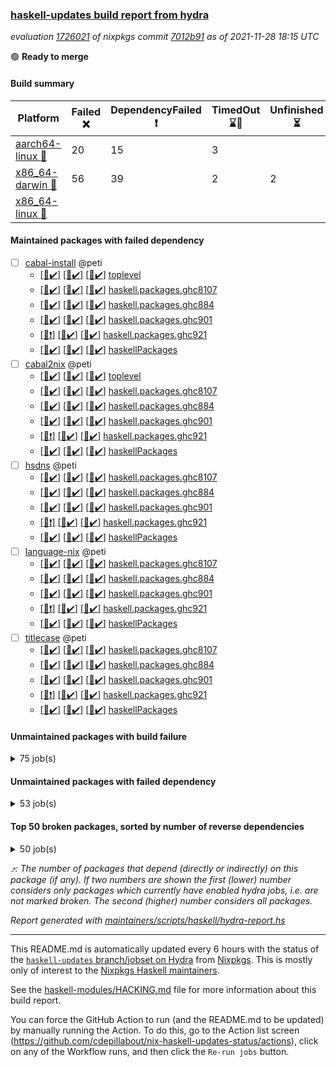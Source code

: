 ### [haskell-updates build report from hydra](https://hydra.nixos.org/jobset/nixpkgs/haskell-updates)
*evaluation [1726021](https://hydra.nixos.org/eval/1726021) of nixpkgs commit [7012b91](https://github.com/NixOS/nixpkgs/commits/7012b918c3da4777f7410c40845c6b88b3fbd1f4) as of 2021-11-28 18:15 UTC*

:green_circle: **Ready to merge**

#### Build summary

 | Platform | Failed :x: | DependencyFailed :heavy_exclamation_mark: | TimedOut :hourglass::no_entry_sign: | Unfinished :hourglass_flowing_sand: | Success :heavy_check_mark: | 
 | --- | --- | --- | --- | --- | --- | 
 | [aarch64-linux :iphone:](https://hydra.nixos.org/eval/1726021?filter=.aarch64-linux) | 20 | 15 | 3 |  | 7076 | 
 | [x86_64-darwin :apple:](https://hydra.nixos.org/eval/1726021?filter=.x86_64-darwin) | 56 | 39 | 2 | 2 | 6960 | 
 | [x86_64-linux :penguin:](https://hydra.nixos.org/eval/1726021?filter=.x86_64-linux) |  |  |  |  | 7153 | 
#### Maintained packages with failed dependency
- [ ] [cabal-install](https://hydra.nixos.org/eval/1726021?filter=cabal-install) @peti
  - [[:iphone::heavy_check_mark:]](https://hydra.nixos.org/build/159759682) [[:apple::heavy_check_mark:]](https://hydra.nixos.org/build/159771571) [[:penguin::heavy_check_mark:]](https://hydra.nixos.org/build/159751388) [toplevel](https://hydra.nixos.org/eval/1726021?filter=cabal-install)
  - [[:iphone::heavy_check_mark:]](https://hydra.nixos.org/build/159760159) [[:apple::heavy_check_mark:]](https://hydra.nixos.org/build/159752119) [[:penguin::heavy_check_mark:]](https://hydra.nixos.org/build/159764590) [haskell.packages.ghc8107](https://hydra.nixos.org/eval/1726021?filter=haskell.packages.ghc8107.cabal-install)
  - [[:iphone::heavy_check_mark:]](https://hydra.nixos.org/build/159765448) [[:apple::heavy_check_mark:]](https://hydra.nixos.org/build/159761222) [[:penguin::heavy_check_mark:]](https://hydra.nixos.org/build/159768871) [haskell.packages.ghc884](https://hydra.nixos.org/eval/1726021?filter=haskell.packages.ghc884.cabal-install)
  - [[:iphone::heavy_check_mark:]](https://hydra.nixos.org/build/159764677) [[:apple::heavy_check_mark:]](https://hydra.nixos.org/build/159764216) [[:penguin::heavy_check_mark:]](https://hydra.nixos.org/build/159751156) [haskell.packages.ghc901](https://hydra.nixos.org/eval/1726021?filter=haskell.packages.ghc901.cabal-install)
  - [[:iphone::heavy_exclamation_mark:]](https://hydra.nixos.org/build/159767600) [[:apple::heavy_check_mark:]](https://hydra.nixos.org/build/159757782) [[:penguin::heavy_check_mark:]](https://hydra.nixos.org/build/159766210) [haskell.packages.ghc921](https://hydra.nixos.org/eval/1726021?filter=haskell.packages.ghc921.cabal-install)
  - [[:iphone::heavy_check_mark:]](https://hydra.nixos.org/build/159769717) [[:apple::heavy_check_mark:]](https://hydra.nixos.org/build/159756345) [[:penguin::heavy_check_mark:]](https://hydra.nixos.org/build/159759121) [haskellPackages](https://hydra.nixos.org/eval/1726021?filter=haskellPackages.cabal-install)
- [ ] [cabal2nix](https://hydra.nixos.org/eval/1726021?filter=cabal2nix) @peti
  - [[:iphone::heavy_check_mark:]](https://hydra.nixos.org/build/159752126) [[:apple::heavy_check_mark:]](https://hydra.nixos.org/build/159761988) [[:penguin::heavy_check_mark:]](https://hydra.nixos.org/build/159768535) [toplevel](https://hydra.nixos.org/eval/1726021?filter=cabal2nix)
  - [[:iphone::heavy_check_mark:]](https://hydra.nixos.org/build/159771124) [[:apple::heavy_check_mark:]](https://hydra.nixos.org/build/159765200) [[:penguin::heavy_check_mark:]](https://hydra.nixos.org/build/159754839) [haskell.packages.ghc8107](https://hydra.nixos.org/eval/1726021?filter=haskell.packages.ghc8107.cabal2nix)
  - [[:iphone::heavy_check_mark:]](https://hydra.nixos.org/build/159754181) [[:apple::heavy_check_mark:]](https://hydra.nixos.org/build/159760059) [[:penguin::heavy_check_mark:]](https://hydra.nixos.org/build/159760654) [haskell.packages.ghc884](https://hydra.nixos.org/eval/1726021?filter=haskell.packages.ghc884.cabal2nix)
  - [[:iphone::heavy_check_mark:]](https://hydra.nixos.org/build/159768061) [[:apple::heavy_check_mark:]](https://hydra.nixos.org/build/159752583) [[:penguin::heavy_check_mark:]](https://hydra.nixos.org/build/159763515) [haskell.packages.ghc901](https://hydra.nixos.org/eval/1726021?filter=haskell.packages.ghc901.cabal2nix)
  - [[:iphone::heavy_exclamation_mark:]](https://hydra.nixos.org/build/159756167) [[:apple::heavy_check_mark:]](https://hydra.nixos.org/build/159763864) [[:penguin::heavy_check_mark:]](https://hydra.nixos.org/build/159770553) [haskell.packages.ghc921](https://hydra.nixos.org/eval/1726021?filter=haskell.packages.ghc921.cabal2nix)
  - [[:iphone::heavy_check_mark:]](https://hydra.nixos.org/build/159765462) [[:apple::heavy_check_mark:]](https://hydra.nixos.org/build/159759942) [[:penguin::heavy_check_mark:]](https://hydra.nixos.org/build/159765862) [haskellPackages](https://hydra.nixos.org/eval/1726021?filter=haskellPackages.cabal2nix)
- [ ] [hsdns](https://hydra.nixos.org/eval/1726021?filter=hsdns) @peti
  - [[:iphone::heavy_check_mark:]](https://hydra.nixos.org/build/159765321) [[:apple::heavy_check_mark:]](https://hydra.nixos.org/build/159770873) [[:penguin::heavy_check_mark:]](https://hydra.nixos.org/build/159755560) [haskell.packages.ghc8107](https://hydra.nixos.org/eval/1726021?filter=haskell.packages.ghc8107.hsdns)
  - [[:iphone::heavy_check_mark:]](https://hydra.nixos.org/build/159769923) [[:apple::heavy_check_mark:]](https://hydra.nixos.org/build/159767629) [[:penguin::heavy_check_mark:]](https://hydra.nixos.org/build/159756296) [haskell.packages.ghc884](https://hydra.nixos.org/eval/1726021?filter=haskell.packages.ghc884.hsdns)
  - [[:iphone::heavy_check_mark:]](https://hydra.nixos.org/build/159756381) [[:apple::heavy_check_mark:]](https://hydra.nixos.org/build/159765978) [[:penguin::heavy_check_mark:]](https://hydra.nixos.org/build/159753985) [haskell.packages.ghc901](https://hydra.nixos.org/eval/1726021?filter=haskell.packages.ghc901.hsdns)
  - [[:iphone::heavy_exclamation_mark:]](https://hydra.nixos.org/build/159756561) [[:apple::heavy_check_mark:]](https://hydra.nixos.org/build/159766604) [[:penguin::heavy_check_mark:]](https://hydra.nixos.org/build/159769063) [haskell.packages.ghc921](https://hydra.nixos.org/eval/1726021?filter=haskell.packages.ghc921.hsdns)
  - [[:iphone::heavy_check_mark:]](https://hydra.nixos.org/build/159760878) [[:apple::heavy_check_mark:]](https://hydra.nixos.org/build/159760820) [[:penguin::heavy_check_mark:]](https://hydra.nixos.org/build/159769634) [haskellPackages](https://hydra.nixos.org/eval/1726021?filter=haskellPackages.hsdns)
- [ ] [language-nix](https://hydra.nixos.org/eval/1726021?filter=language-nix) @peti
  - [[:iphone::heavy_check_mark:]](https://hydra.nixos.org/build/159756524) [[:apple::heavy_check_mark:]](https://hydra.nixos.org/build/159761276) [[:penguin::heavy_check_mark:]](https://hydra.nixos.org/build/159759156) [haskell.packages.ghc8107](https://hydra.nixos.org/eval/1726021?filter=haskell.packages.ghc8107.language-nix)
  - [[:iphone::heavy_check_mark:]](https://hydra.nixos.org/build/159762294) [[:apple::heavy_check_mark:]](https://hydra.nixos.org/build/159752421) [[:penguin::heavy_check_mark:]](https://hydra.nixos.org/build/159752893) [haskell.packages.ghc884](https://hydra.nixos.org/eval/1726021?filter=haskell.packages.ghc884.language-nix)
  - [[:iphone::heavy_check_mark:]](https://hydra.nixos.org/build/159755644) [[:apple::heavy_check_mark:]](https://hydra.nixos.org/build/159759699) [[:penguin::heavy_check_mark:]](https://hydra.nixos.org/build/159751132) [haskell.packages.ghc901](https://hydra.nixos.org/eval/1726021?filter=haskell.packages.ghc901.language-nix)
  - [[:iphone::heavy_exclamation_mark:]](https://hydra.nixos.org/build/159764439) [[:apple::heavy_check_mark:]](https://hydra.nixos.org/build/159765567) [[:penguin::heavy_check_mark:]](https://hydra.nixos.org/build/159761522) [haskell.packages.ghc921](https://hydra.nixos.org/eval/1726021?filter=haskell.packages.ghc921.language-nix)
  - [[:iphone::heavy_check_mark:]](https://hydra.nixos.org/build/159772193) [[:apple::heavy_check_mark:]](https://hydra.nixos.org/build/159754924) [[:penguin::heavy_check_mark:]](https://hydra.nixos.org/build/159768380) [haskellPackages](https://hydra.nixos.org/eval/1726021?filter=haskellPackages.language-nix)
- [ ] [titlecase](https://hydra.nixos.org/eval/1726021?filter=titlecase) @peti
  - [[:iphone::heavy_check_mark:]](https://hydra.nixos.org/build/159761121) [[:apple::heavy_check_mark:]](https://hydra.nixos.org/build/159751890) [[:penguin::heavy_check_mark:]](https://hydra.nixos.org/build/159753887) [haskell.packages.ghc8107](https://hydra.nixos.org/eval/1726021?filter=haskell.packages.ghc8107.titlecase)
  - [[:iphone::heavy_check_mark:]](https://hydra.nixos.org/build/159769580) [[:apple::heavy_check_mark:]](https://hydra.nixos.org/build/159770165) [[:penguin::heavy_check_mark:]](https://hydra.nixos.org/build/159751299) [haskell.packages.ghc884](https://hydra.nixos.org/eval/1726021?filter=haskell.packages.ghc884.titlecase)
  - [[:iphone::heavy_check_mark:]](https://hydra.nixos.org/build/159756474) [[:apple::heavy_check_mark:]](https://hydra.nixos.org/build/159765980) [[:penguin::heavy_check_mark:]](https://hydra.nixos.org/build/159764041) [haskell.packages.ghc901](https://hydra.nixos.org/eval/1726021?filter=haskell.packages.ghc901.titlecase)
  - [[:iphone::heavy_exclamation_mark:]](https://hydra.nixos.org/build/159754871) [[:apple::heavy_check_mark:]](https://hydra.nixos.org/build/159768627) [[:penguin::heavy_check_mark:]](https://hydra.nixos.org/build/159770358) [haskell.packages.ghc921](https://hydra.nixos.org/eval/1726021?filter=haskell.packages.ghc921.titlecase)
  - [[:iphone::heavy_check_mark:]](https://hydra.nixos.org/build/159752836) [[:apple::heavy_check_mark:]](https://hydra.nixos.org/build/159751850) [[:penguin::heavy_check_mark:]](https://hydra.nixos.org/build/159770450) [haskellPackages](https://hydra.nixos.org/eval/1726021?filter=haskellPackages.titlecase)
#### Unmaintained packages with build failure
<details><summary>75 job(s) </summary>

- [ ] [[:iphone::heavy_check_mark:]](https://hydra.nixos.org/build/159752470) [[:apple::x:]](https://hydra.nixos.org/build/159758395) [[:penguin::heavy_check_mark:]](https://hydra.nixos.org/build/159771780) [haskellPackages.sdp](https://hydra.nixos.org/eval/1726021?filter=haskellPackages.sdp)  :arrow_heading_up: 9 | 9
- [ ] [[:iphone::heavy_check_mark:]](https://hydra.nixos.org/build/159771197) [[:apple::x:]](https://hydra.nixos.org/build/159764404) [[:penguin::heavy_check_mark:]](https://hydra.nixos.org/build/159755899) [haskellPackages.junit-xml](https://hydra.nixos.org/eval/1726021?filter=haskellPackages.junit-xml)  :arrow_heading_up: 7 | 9
- [ ] [[:iphone::heavy_check_mark:]](https://hydra.nixos.org/build/159765502) [[:apple::x:]](https://hydra.nixos.org/build/159757869) [[:penguin::heavy_check_mark:]](https://hydra.nixos.org/build/159768489) [haskellPackages.thyme](https://hydra.nixos.org/eval/1726021?filter=haskellPackages.thyme)  :arrow_heading_up: 6 | 15
- [ ] [[:iphone::heavy_check_mark:]](https://hydra.nixos.org/build/159766243) [[:apple::x:]](https://hydra.nixos.org/build/159765571) [[:penguin::heavy_check_mark:]](https://hydra.nixos.org/build/159751108) [haskellPackages.di-core](https://hydra.nixos.org/eval/1726021?filter=haskellPackages.di-core)  :arrow_heading_up: 6 | 11
- [ ] [[:iphone::x:]](https://hydra.nixos.org/build/159770859) [[:apple::heavy_check_mark:]](https://hydra.nixos.org/build/159770112) [[:penguin::heavy_check_mark:]](https://hydra.nixos.org/build/159754937) [haskellPackages.libBF](https://hydra.nixos.org/eval/1726021?filter=haskellPackages.libBF)  :arrow_heading_up: 4 | 20
- [ ] [[:iphone::heavy_check_mark:]](https://hydra.nixos.org/build/159752129) [[:apple::x:]](https://hydra.nixos.org/build/159771555) [[:penguin::heavy_check_mark:]](https://hydra.nixos.org/build/159765103) [haskellPackages.exinst](https://hydra.nixos.org/eval/1726021?filter=haskellPackages.exinst)  :arrow_heading_up: 4 | 6
- [ ] [[:iphone::x:]](https://hydra.nixos.org/build/159768062) [[:apple::heavy_check_mark:]](https://hydra.nixos.org/build/159759576) [[:penguin::heavy_check_mark:]](https://hydra.nixos.org/build/159755176) [haskellPackages.ptr-poker](https://hydra.nixos.org/eval/1726021?filter=haskellPackages.ptr-poker)  :arrow_heading_up: 3 | 4
- [ ] [[:iphone::x:]](https://hydra.nixos.org/build/159769579) [[:apple::heavy_check_mark:]](https://hydra.nixos.org/build/159757574) [[:penguin::heavy_check_mark:]](https://hydra.nixos.org/build/159767387) [haskellPackages.OrderedBits](https://hydra.nixos.org/eval/1726021?filter=haskellPackages.OrderedBits)  :arrow_heading_up: 1 | 36
- [ ] [[:iphone::x:]](https://hydra.nixos.org/build/159761950) [[:apple::heavy_check_mark:]](https://hydra.nixos.org/build/159752507) [[:penguin::heavy_check_mark:]](https://hydra.nixos.org/build/159754536) [haskellPackages.type-natural](https://hydra.nixos.org/eval/1726021?filter=haskellPackages.type-natural)  :arrow_heading_up: 1 | 4
- [ ] [[:iphone::x:]](https://hydra.nixos.org/build/159761127) [[:apple::heavy_check_mark:]](https://hydra.nixos.org/build/159765793) [[:penguin::heavy_check_mark:]](https://hydra.nixos.org/build/159755272) [haskellPackages.long-double](https://hydra.nixos.org/eval/1726021?filter=haskellPackages.long-double)  :arrow_heading_up: 1 | 2
- [ ] [[:iphone::x:]](https://hydra.nixos.org/build/159752130) [[:apple::x:]](https://hydra.nixos.org/build/159755468) [[:penguin::heavy_check_mark:]](https://hydra.nixos.org/build/159762811) [haskellPackages.easytensor](https://hydra.nixos.org/eval/1726021?filter=haskellPackages.easytensor)  :arrow_heading_up: 1 | 1
- [ ] [[:iphone::heavy_check_mark:]](https://hydra.nixos.org/build/159754287) [[:apple::x:]](https://hydra.nixos.org/build/159754587) [[:penguin::heavy_check_mark:]](https://hydra.nixos.org/build/159768260) [haskellPackages.gi-gdkx11](https://hydra.nixos.org/eval/1726021?filter=haskellPackages.gi-gdkx11)  :arrow_heading_up: 1 | 1
- [ ] [[:iphone::heavy_check_mark:]](https://hydra.nixos.org/build/159760718) [[:apple::x:]](https://hydra.nixos.org/build/159771679) [[:penguin::heavy_check_mark:]](https://hydra.nixos.org/build/159767894) [haskellPackages.kazura-queue](https://hydra.nixos.org/eval/1726021?filter=haskellPackages.kazura-queue)  :arrow_heading_up: 1 | 1
- [ ] [[:iphone::heavy_check_mark:]](https://hydra.nixos.org/build/159763630) [[:apple::x:]](https://hydra.nixos.org/build/159763104) [[:penguin::heavy_check_mark:]](https://hydra.nixos.org/build/159758120) [haskellPackages.keep-alive](https://hydra.nixos.org/eval/1726021?filter=haskellPackages.keep-alive)  :arrow_heading_up: 1 | 1
- [ ] [[:iphone::heavy_check_mark:]](https://hydra.nixos.org/build/159766770) [[:apple::x:]](https://hydra.nixos.org/build/159755651) [[:penguin::heavy_check_mark:]](https://hydra.nixos.org/build/159756928) [haskellPackages.loc](https://hydra.nixos.org/eval/1726021?filter=haskellPackages.loc)  :arrow_heading_up: 1 | 1
- [ ] [[:iphone::x:]](https://hydra.nixos.org/build/159752964) [[:apple::heavy_check_mark:]](https://hydra.nixos.org/build/159764004) [[:penguin::heavy_check_mark:]](https://hydra.nixos.org/build/159764748) [haskellPackages.nlopt-haskell](https://hydra.nixos.org/eval/1726021?filter=haskellPackages.nlopt-haskell)  :arrow_heading_up: 1 | 1
- [ ] [[:iphone::heavy_check_mark:]](https://hydra.nixos.org/build/159764035) [[:apple::x:]](https://hydra.nixos.org/build/159764755) [[:penguin::heavy_check_mark:]](https://hydra.nixos.org/build/159766806) [haskellPackages.opencv](https://hydra.nixos.org/eval/1726021?filter=haskellPackages.opencv)  :arrow_heading_up: 1 | 1
- [ ] [[:iphone::heavy_check_mark:]](https://hydra.nixos.org/build/159770599) [[:apple::x:]](https://hydra.nixos.org/build/159766455) [[:penguin::heavy_check_mark:]](https://hydra.nixos.org/build/159766365) [haskellPackages.sequence-formats](https://hydra.nixos.org/eval/1726021?filter=haskellPackages.sequence-formats)  :arrow_heading_up: 1 | 1
- [ ] [[:iphone::x:]](https://hydra.nixos.org/build/159756267) [[:apple::heavy_check_mark:]](https://hydra.nixos.org/build/159759074) [[:penguin::heavy_check_mark:]](https://hydra.nixos.org/build/159771888) [haskellPackages.unicode-properties](https://hydra.nixos.org/eval/1726021?filter=haskellPackages.unicode-properties)  :arrow_heading_up: 1 | 1
- [ ] [[:iphone::x:]](https://hydra.nixos.org/build/159764587) [[:apple::heavy_check_mark:]](https://hydra.nixos.org/build/159755919) [[:penguin::heavy_check_mark:]](https://hydra.nixos.org/build/159755780) [haskellPackages.accelerate-llvm](https://hydra.nixos.org/eval/1726021?filter=haskellPackages.accelerate-llvm)  :arrow_heading_up: 0 | 8
- [ ] [[:iphone::x:]](https://hydra.nixos.org/build/159755789) [[:apple::heavy_check_mark:]](https://hydra.nixos.org/build/159752906) [[:penguin::heavy_check_mark:]](https://hydra.nixos.org/build/159751925) [haskellPackages.freetype2](https://hydra.nixos.org/eval/1726021?filter=haskellPackages.freetype2)  :arrow_heading_up: 0 | 7
- [ ] [[:iphone::heavy_check_mark:]](https://hydra.nixos.org/build/159753321) [[:apple::x:]](https://hydra.nixos.org/build/159764479) [[:penguin::heavy_check_mark:]](https://hydra.nixos.org/build/159768881) [haskellPackages.pipes-zlib](https://hydra.nixos.org/eval/1726021?filter=haskellPackages.pipes-zlib)  :arrow_heading_up: 0 | 6
- [ ] [[:iphone::heavy_check_mark:]](https://hydra.nixos.org/build/159755416) [[:apple::x:]](https://hydra.nixos.org/build/159761509) [[:penguin::heavy_check_mark:]](https://hydra.nixos.org/build/159769800) [haskellPackages.hmidi](https://hydra.nixos.org/eval/1726021?filter=haskellPackages.hmidi)  :arrow_heading_up: 0 | 4
- [ ] [[:iphone::heavy_check_mark:]](https://hydra.nixos.org/build/159771049) [[:apple::x:]](https://hydra.nixos.org/build/159771296) [[:penguin::heavy_check_mark:]](https://hydra.nixos.org/build/159754134) [haskellPackages.zip](https://hydra.nixos.org/eval/1726021?filter=haskellPackages.zip)  :arrow_heading_up: 0 | 4
- [ ] [[:iphone::heavy_check_mark:]](https://hydra.nixos.org/build/159760576) [[:apple::x:]](https://hydra.nixos.org/build/159762984) [[:penguin::heavy_check_mark:]](https://hydra.nixos.org/build/159772199) [haskellPackages.caster](https://hydra.nixos.org/eval/1726021?filter=haskellPackages.caster)  :arrow_heading_up: 0 | 2
- [ ] [[:iphone::x:]](https://hydra.nixos.org/build/159758063) [[:apple::heavy_check_mark:]](https://hydra.nixos.org/build/159758195) [[:penguin::heavy_check_mark:]](https://hydra.nixos.org/build/159763474) [haskellPackages.cdar-mBound](https://hydra.nixos.org/eval/1726021?filter=haskellPackages.cdar-mBound)  :arrow_heading_up: 0 | 2
- [ ] [[:iphone::heavy_check_mark:]](https://hydra.nixos.org/build/159768224) [[:apple::x:]](https://hydra.nixos.org/build/159758833) [[:penguin::heavy_check_mark:]](https://hydra.nixos.org/build/159772045) [haskellPackages.posix-socket](https://hydra.nixos.org/eval/1726021?filter=haskellPackages.posix-socket)  :arrow_heading_up: 0 | 2
- [ ] [[:iphone::x:]](https://hydra.nixos.org/build/159757144) [[:apple::heavy_check_mark:]](https://hydra.nixos.org/build/159758401) [[:penguin::heavy_check_mark:]](https://hydra.nixos.org/build/159765157) [haskellPackages.quic](https://hydra.nixos.org/eval/1726021?filter=haskellPackages.quic)  :arrow_heading_up: 0 | 2
- [ ] [[:iphone::heavy_check_mark:]](https://hydra.nixos.org/build/159772187) [[:apple::x:]](https://hydra.nixos.org/build/159768714) [[:penguin::heavy_check_mark:]](https://hydra.nixos.org/build/159766417) [haskellPackages.hamid](https://hydra.nixos.org/eval/1726021?filter=haskellPackages.hamid)  :arrow_heading_up: 0 | 1
- [ ] [[:iphone::heavy_check_mark:]](https://hydra.nixos.org/build/159762035) [[:apple::x:]](https://hydra.nixos.org/build/159767320) [[:penguin::heavy_check_mark:]](https://hydra.nixos.org/build/159751380) [haskellPackages.hmatrix-morpheus](https://hydra.nixos.org/eval/1726021?filter=haskellPackages.hmatrix-morpheus)  :arrow_heading_up: 0 | 1
- [ ] [[:iphone::heavy_check_mark:]](https://hydra.nixos.org/build/159770071) [[:apple::x:]](https://hydra.nixos.org/build/159765646) [[:penguin::heavy_check_mark:]](https://hydra.nixos.org/build/159767206) [haskellPackages.huckleberry](https://hydra.nixos.org/eval/1726021?filter=haskellPackages.huckleberry)  :arrow_heading_up: 0 | 1
- [ ] [[:iphone::x:]](https://hydra.nixos.org/build/159754481) [[:apple::heavy_check_mark:]](https://hydra.nixos.org/build/159754737) [[:penguin::heavy_check_mark:]](https://hydra.nixos.org/build/159759714) [haskellPackages.picosat](https://hydra.nixos.org/eval/1726021?filter=haskellPackages.picosat)  :arrow_heading_up: 0 | 1
- [ ] [[:iphone::heavy_check_mark:]](https://hydra.nixos.org/build/159751269) [[:apple::x:]](https://hydra.nixos.org/build/159771684) [[:penguin::heavy_check_mark:]](https://hydra.nixos.org/build/159763892) [haskellPackages.select](https://hydra.nixos.org/eval/1726021?filter=haskellPackages.select)  :arrow_heading_up: 0 | 1
- [ ] [[:iphone::heavy_check_mark:]](https://hydra.nixos.org/build/159757883) [[:apple::x:]](https://hydra.nixos.org/build/159769004) [[:penguin::heavy_check_mark:]](https://hydra.nixos.org/build/159764662) [haskellPackages.sysinfo](https://hydra.nixos.org/eval/1726021?filter=haskellPackages.sysinfo)  :arrow_heading_up: 0 | 1
- [ ] [[:iphone::heavy_check_mark:]](https://hydra.nixos.org/build/159762439) [[:apple::x:]](https://hydra.nixos.org/build/159767028) [[:penguin::heavy_check_mark:]](https://hydra.nixos.org/build/159768910) [haskellPackages.FractalArt](https://hydra.nixos.org/eval/1726021?filter=haskellPackages.FractalArt) 
- [ ] [[:iphone::x:]](https://hydra.nixos.org/build/159762415) [[:apple::heavy_check_mark:]](https://hydra.nixos.org/build/159761718) [[:penguin::heavy_check_mark:]](https://hydra.nixos.org/build/159765832) [haskellPackages.HsASA](https://hydra.nixos.org/eval/1726021?filter=haskellPackages.HsASA) 
- [ ] [[:iphone::heavy_check_mark:]](https://hydra.nixos.org/build/159751619) [[:apple::x:]](https://hydra.nixos.org/build/159767777) [[:penguin::heavy_check_mark:]](https://hydra.nixos.org/build/159763797) [haskellPackages.chiphunk](https://hydra.nixos.org/eval/1726021?filter=haskellPackages.chiphunk) 
- [ ] [[:iphone::heavy_check_mark:]](https://hydra.nixos.org/build/159766823) [[:apple::x:]](https://hydra.nixos.org/build/159763305) [[:penguin::heavy_check_mark:]](https://hydra.nixos.org/build/159769711) [haskellPackages.discount](https://hydra.nixos.org/eval/1726021?filter=haskellPackages.discount) 
- [ ] [[:iphone::heavy_check_mark:]](https://hydra.nixos.org/build/159765751) [[:apple::x:]](https://hydra.nixos.org/build/159766593) [[:penguin::heavy_check_mark:]](https://hydra.nixos.org/build/159759498) [haskellPackages.diskhash](https://hydra.nixos.org/eval/1726021?filter=haskellPackages.diskhash) 
- [ ] [[:iphone::heavy_check_mark:]](https://hydra.nixos.org/build/159765900) [[:apple::x:]](https://hydra.nixos.org/build/159755135) [[:penguin::heavy_check_mark:]](https://hydra.nixos.org/build/159751081) [haskellPackages.epub-tools](https://hydra.nixos.org/eval/1726021?filter=haskellPackages.epub-tools) 
- [ ] [[:iphone::heavy_check_mark:]](https://hydra.nixos.org/build/159752550) [[:apple::x:]](https://hydra.nixos.org/build/159767251) [[:penguin::heavy_check_mark:]](https://hydra.nixos.org/build/159760499) [haskellPackages.float128](https://hydra.nixos.org/eval/1726021?filter=haskellPackages.float128) 
- [ ] [[:iphone::heavy_check_mark:]](https://hydra.nixos.org/build/159751762) [[:apple::x:]](https://hydra.nixos.org/build/159753881) [[:penguin::heavy_check_mark:]](https://hydra.nixos.org/build/159762797) [haskellPackages.gerrit](https://hydra.nixos.org/eval/1726021?filter=haskellPackages.gerrit) 
- [ ] [[:iphone::x:]](https://hydra.nixos.org/build/159768949) [[:penguin::heavy_check_mark:]](https://hydra.nixos.org/build/159756800) [haskellPackages.gnome-keyring](https://hydra.nixos.org/eval/1726021?filter=haskellPackages.gnome-keyring) 
- [ ] [[:iphone::heavy_check_mark:]](https://hydra.nixos.org/build/159767351) [[:apple::x:]](https://hydra.nixos.org/build/159751133) [[:penguin::heavy_check_mark:]](https://hydra.nixos.org/build/159766456) [haskellPackages.gtk-traymanager](https://hydra.nixos.org/eval/1726021?filter=haskellPackages.gtk-traymanager) 
- [ ] [[:iphone::heavy_check_mark:]](https://hydra.nixos.org/build/159765089) [[:apple::x:]](https://hydra.nixos.org/build/159757159) [[:penguin::heavy_check_mark:]](https://hydra.nixos.org/build/159768602) [haskellPackages.hid](https://hydra.nixos.org/eval/1726021?filter=haskellPackages.hid) 
- [ ] [[:iphone::heavy_check_mark:]](https://hydra.nixos.org/build/159756699) [[:apple::x:]](https://hydra.nixos.org/build/159768381) [[:penguin::heavy_check_mark:]](https://hydra.nixos.org/build/159768688) [haskellPackages.highlight](https://hydra.nixos.org/eval/1726021?filter=haskellPackages.highlight) 
- [ ] [[:iphone::heavy_check_mark:]](https://hydra.nixos.org/build/159759959) [[:apple::x:]](https://hydra.nixos.org/build/159756084) [[:penguin::heavy_check_mark:]](https://hydra.nixos.org/build/159765451) [haskellPackages.hinotify-conduit](https://hydra.nixos.org/eval/1726021?filter=haskellPackages.hinotify-conduit) 
- [ ] [[:iphone::heavy_check_mark:]](https://hydra.nixos.org/build/159754091) [[:apple::x:]](https://hydra.nixos.org/build/159756114) [[:penguin::heavy_check_mark:]](https://hydra.nixos.org/build/159771755) [haskellPackages.hls-rename-plugin](https://hydra.nixos.org/eval/1726021?filter=haskellPackages.hls-rename-plugin) 
- [ ] [[:iphone::x:]](https://hydra.nixos.org/build/159751179) [[:apple::heavy_check_mark:]](https://hydra.nixos.org/build/159759186) [[:penguin::heavy_check_mark:]](https://hydra.nixos.org/build/159764040) [haskellPackages.hq](https://hydra.nixos.org/eval/1726021?filter=haskellPackages.hq) 
- [ ] [[:iphone::heavy_check_mark:]](https://hydra.nixos.org/build/159770570) [[:apple::x:]](https://hydra.nixos.org/build/159768834) [[:penguin::heavy_check_mark:]](https://hydra.nixos.org/build/159771061) [haskellPackages.hs](https://hydra.nixos.org/eval/1726021?filter=haskellPackages.hs) 
- [ ] [[:iphone::heavy_check_mark:]](https://hydra.nixos.org/build/159750911) [[:apple::x:]](https://hydra.nixos.org/build/159771181) [[:penguin::heavy_check_mark:]](https://hydra.nixos.org/build/159753287) [haskellPackages.hsshellscript](https://hydra.nixos.org/eval/1726021?filter=haskellPackages.hsshellscript) 
- [ ] [[:iphone::heavy_check_mark:]](https://hydra.nixos.org/build/159760666) [[:apple::x:]](https://hydra.nixos.org/build/159771354) [[:penguin::heavy_check_mark:]](https://hydra.nixos.org/build/159755019) [haskellPackages.hssourceinfo](https://hydra.nixos.org/eval/1726021?filter=haskellPackages.hssourceinfo) 
- [ ] [[:iphone::heavy_check_mark:]](https://hydra.nixos.org/build/159756527) [[:apple::x:]](https://hydra.nixos.org/build/159770511) [[:penguin::heavy_check_mark:]](https://hydra.nixos.org/build/159755110) [haskellPackages.ipcvar](https://hydra.nixos.org/eval/1726021?filter=haskellPackages.ipcvar) 
- [ ] [[:iphone::heavy_check_mark:]](https://hydra.nixos.org/build/159764174) [[:apple::x:]](https://hydra.nixos.org/build/159751461) [[:penguin::heavy_check_mark:]](https://hydra.nixos.org/build/159752384) [haskellPackages.leveldb-haskell-fork](https://hydra.nixos.org/eval/1726021?filter=haskellPackages.leveldb-haskell-fork) 
- [ ] [[:iphone::heavy_check_mark:]](https://hydra.nixos.org/build/159762718) [[:apple::x:]](https://hydra.nixos.org/build/159759025) [[:penguin::heavy_check_mark:]](https://hydra.nixos.org/build/159768326) [haskellPackages.linux-framebuffer](https://hydra.nixos.org/eval/1726021?filter=haskellPackages.linux-framebuffer) 
- [ ] [[:iphone::heavy_check_mark:]](https://hydra.nixos.org/build/159766592) [[:apple::x:]](https://hydra.nixos.org/build/159750639) [[:penguin::heavy_check_mark:]](https://hydra.nixos.org/build/159771740) [haskellPackages.mediawiki2latex](https://hydra.nixos.org/eval/1726021?filter=haskellPackages.mediawiki2latex) 
- [ ] [[:iphone::heavy_check_mark:]](https://hydra.nixos.org/build/159763209) [[:apple::x:]](https://hydra.nixos.org/build/159752283) [[:penguin::heavy_check_mark:]](https://hydra.nixos.org/build/159755513) [haskellPackages.mercury-api](https://hydra.nixos.org/eval/1726021?filter=haskellPackages.mercury-api) 
- [ ] [[:iphone::heavy_check_mark:]](https://hydra.nixos.org/build/159752278) [[:apple::x:]](https://hydra.nixos.org/build/159752864) [[:penguin::heavy_check_mark:]](https://hydra.nixos.org/build/159761791) [haskellPackages.nano-cryptr](https://hydra.nixos.org/eval/1726021?filter=haskellPackages.nano-cryptr) 
- [ ] [[:iphone::heavy_check_mark:]](https://hydra.nixos.org/build/159755680) [[:apple::x:]](https://hydra.nixos.org/build/159763878) [[:penguin::heavy_check_mark:]](https://hydra.nixos.org/build/159756426) [haskellPackages.persistent-pagination](https://hydra.nixos.org/eval/1726021?filter=haskellPackages.persistent-pagination) 
- [ ] [[:iphone::heavy_check_mark:]](https://hydra.nixos.org/build/159751356) [[:apple::x:]](https://hydra.nixos.org/build/159756506) [[:penguin::heavy_check_mark:]](https://hydra.nixos.org/build/159762197) [haskellPackages.ping-wrapper](https://hydra.nixos.org/eval/1726021?filter=haskellPackages.ping-wrapper) 
- [ ] [[:iphone::x:]](https://hydra.nixos.org/build/159754912) [[:apple::heavy_check_mark:]](https://hydra.nixos.org/build/159753436) [[:penguin::heavy_check_mark:]](https://hydra.nixos.org/build/159764077) [haskellPackages.poker](https://hydra.nixos.org/eval/1726021?filter=haskellPackages.poker) 
- [ ] [[:iphone::heavy_check_mark:]](https://hydra.nixos.org/build/159759822) [[:apple::x:]](https://hydra.nixos.org/build/159764023) [[:penguin::heavy_check_mark:]](https://hydra.nixos.org/build/159765060) [haskellPackages.posix-timer](https://hydra.nixos.org/eval/1726021?filter=haskellPackages.posix-timer) 
- [ ] [[:iphone::heavy_check_mark:]](https://hydra.nixos.org/build/159763993) [[:apple::x:]](https://hydra.nixos.org/build/159764958) [[:penguin::heavy_check_mark:]](https://hydra.nixos.org/build/159763625) [haskellPackages.procex](https://hydra.nixos.org/eval/1726021?filter=haskellPackages.procex) 
- [ ] [[:iphone::heavy_check_mark:]](https://hydra.nixos.org/build/159765770) [[:apple::x:]](https://hydra.nixos.org/build/159752485) [[:penguin::heavy_check_mark:]](https://hydra.nixos.org/build/159767368) [haskellPackages.pthread](https://hydra.nixos.org/eval/1726021?filter=haskellPackages.pthread) 
- [ ] [[:iphone::x:]](https://hydra.nixos.org/build/159764010) [[:apple::heavy_check_mark:]](https://hydra.nixos.org/build/159770651) [[:penguin::heavy_check_mark:]](https://hydra.nixos.org/build/159769031) [haskellPackages.risc386](https://hydra.nixos.org/eval/1726021?filter=haskellPackages.risc386) 
- [ ] [[:iphone::heavy_check_mark:]](https://hydra.nixos.org/build/159770036) [[:apple::x:]](https://hydra.nixos.org/build/159768154) [[:penguin::heavy_check_mark:]](https://hydra.nixos.org/build/159763697) [haskellPackages.sandwich-webdriver](https://hydra.nixos.org/eval/1726021?filter=haskellPackages.sandwich-webdriver) 
- [ ] [[:iphone::heavy_check_mark:]](https://hydra.nixos.org/build/159757221) [[:apple::x:]](https://hydra.nixos.org/build/159753332) [[:penguin::heavy_check_mark:]](https://hydra.nixos.org/build/159762711) [haskellPackages.sfml-audio](https://hydra.nixos.org/eval/1726021?filter=haskellPackages.sfml-audio) 
- [ ] [[:iphone::heavy_check_mark:]](https://hydra.nixos.org/build/159765541) [[:apple::x:]](https://hydra.nixos.org/build/159759496) [[:penguin::heavy_check_mark:]](https://hydra.nixos.org/build/159762595) [haskellPackages.shared-memory](https://hydra.nixos.org/eval/1726021?filter=haskellPackages.shared-memory) 
- [ ] [[:iphone::heavy_check_mark:]](https://hydra.nixos.org/build/159754894) [[:apple::x:]](https://hydra.nixos.org/build/159753195) [[:penguin::heavy_check_mark:]](https://hydra.nixos.org/build/159753340) [haskellPackages.tailfile-hinotify](https://hydra.nixos.org/eval/1726021?filter=haskellPackages.tailfile-hinotify) 
- [ ] [[:iphone::x:]](https://hydra.nixos.org/build/159751090) [[:apple::heavy_check_mark:]](https://hydra.nixos.org/build/159763997) [[:penguin::heavy_check_mark:]](https://hydra.nixos.org/build/159753434) [haskellPackages.wiringPi](https://hydra.nixos.org/eval/1726021?filter=haskellPackages.wiringPi) 
- [ ] [[:iphone::x:]](https://hydra.nixos.org/build/159753139) [[:apple::heavy_check_mark:]](https://hydra.nixos.org/build/159758187) [[:penguin::heavy_check_mark:]](https://hydra.nixos.org/build/159771470) [haskellPackages.x86-64bit](https://hydra.nixos.org/eval/1726021?filter=haskellPackages.x86-64bit) 
- [ ] [[:iphone::heavy_check_mark:]](https://hydra.nixos.org/build/159763985) [[:apple::x:]](https://hydra.nixos.org/build/159770520) [[:penguin::heavy_check_mark:]](https://hydra.nixos.org/build/159771554) [haskellPackages.xmonad-utils](https://hydra.nixos.org/eval/1726021?filter=haskellPackages.xmonad-utils) 
- [ ] [[:iphone::heavy_check_mark:]](https://hydra.nixos.org/build/159761566) [[:apple::x:]](https://hydra.nixos.org/build/159766359) [[:penguin::heavy_check_mark:]](https://hydra.nixos.org/build/159765399) [haskellPackages.yoga](https://hydra.nixos.org/eval/1726021?filter=haskellPackages.yoga) 
- [ ] [[:iphone::heavy_check_mark:]](https://hydra.nixos.org/build/159753343) [[:apple::x:]](https://hydra.nixos.org/build/159753218) [[:penguin::heavy_check_mark:]](https://hydra.nixos.org/build/159760614) [haskellPackages.zot](https://hydra.nixos.org/eval/1726021?filter=haskellPackages.zot) 
- [ ] [[:iphone::heavy_check_mark:]](https://hydra.nixos.org/build/159770210) [[:apple::x:]](https://hydra.nixos.org/build/159755479) [[:penguin::heavy_check_mark:]](https://hydra.nixos.org/build/159770942) [haskellPackages.zxcvbn-c](https://hydra.nixos.org/eval/1726021?filter=haskellPackages.zxcvbn-c) 
</details>

#### Unmaintained packages with failed dependency
<details><summary>53 job(s) </summary>

- [ ] [[:iphone::heavy_check_mark:]](https://hydra.nixos.org/build/159769461) [[:apple::heavy_exclamation_mark:]](https://hydra.nixos.org/build/159769584) [[:penguin::heavy_check_mark:]](https://hydra.nixos.org/build/159751903) [haskellPackages.pretty-diff](https://hydra.nixos.org/eval/1726021?filter=haskellPackages.pretty-diff)  :arrow_heading_up: 6 | 12
- [ ] [[:iphone::heavy_check_mark:]](https://hydra.nixos.org/build/159770925) [[:apple::heavy_exclamation_mark:]](https://hydra.nixos.org/build/159759317) [[:penguin::heavy_check_mark:]](https://hydra.nixos.org/build/159764622) [haskellPackages.nri-prelude](https://hydra.nixos.org/eval/1726021?filter=haskellPackages.nri-prelude)  :arrow_heading_up: 5 | 7
- [ ] [[:iphone::heavy_check_mark:]](https://hydra.nixos.org/build/159759118) [[:apple::heavy_exclamation_mark:]](https://hydra.nixos.org/build/159767110) [[:penguin::heavy_check_mark:]](https://hydra.nixos.org/build/159764345) [haskellPackages.di-handle](https://hydra.nixos.org/eval/1726021?filter=haskellPackages.di-handle)  :arrow_heading_up: 4 | 9
- [ ] [[:iphone::heavy_check_mark:]](https://hydra.nixos.org/build/159757923) [[:apple::heavy_exclamation_mark:]](https://hydra.nixos.org/build/159750990) [[:penguin::heavy_check_mark:]](https://hydra.nixos.org/build/159764722) [haskellPackages.di-monad](https://hydra.nixos.org/eval/1726021?filter=haskellPackages.di-monad)  :arrow_heading_up: 4 | 9
- [ ] [[:iphone::heavy_check_mark:]](https://hydra.nixos.org/build/159756798) [[:apple::heavy_exclamation_mark:]](https://hydra.nixos.org/build/159770394) [[:penguin::heavy_check_mark:]](https://hydra.nixos.org/build/159753502) [haskellPackages.nri-env-parser](https://hydra.nixos.org/eval/1726021?filter=haskellPackages.nri-env-parser)  :arrow_heading_up: 4 | 6
- [ ] [[:iphone::heavy_check_mark:]](https://hydra.nixos.org/build/159768687) [[:apple::heavy_exclamation_mark:]](https://hydra.nixos.org/build/159759893) [[:penguin::heavy_check_mark:]](https://hydra.nixos.org/build/159760442) [haskellPackages.di-df1](https://hydra.nixos.org/eval/1726021?filter=haskellPackages.di-df1)  :arrow_heading_up: 3 | 8
- [ ] [[:iphone::heavy_check_mark:]](https://hydra.nixos.org/build/159756429) [[:apple::heavy_exclamation_mark:]](https://hydra.nixos.org/build/159769397) [[:penguin::heavy_check_mark:]](https://hydra.nixos.org/build/159759115) [haskellPackages.nri-observability](https://hydra.nixos.org/eval/1726021?filter=haskellPackages.nri-observability)  :arrow_heading_up: 3 | 5
- [ ] [[:iphone::heavy_exclamation_mark:]](https://hydra.nixos.org/build/159770391) [[:apple::heavy_check_mark:]](https://hydra.nixos.org/build/159756173) [[:penguin::heavy_check_mark:]](https://hydra.nixos.org/build/159765107) [haskellPackages.jsonifier](https://hydra.nixos.org/eval/1726021?filter=haskellPackages.jsonifier)  :arrow_heading_up: 2 | 2
- [ ] [[:iphone::heavy_check_mark:]](https://hydra.nixos.org/build/159765410) [[:apple::heavy_exclamation_mark:]](https://hydra.nixos.org/build/159756188) [[:penguin::heavy_check_mark:]](https://hydra.nixos.org/build/159760824) [haskellPackages.sdp-io](https://hydra.nixos.org/eval/1726021?filter=haskellPackages.sdp-io)  :arrow_heading_up: 2 | 2
- [ ] [[:iphone::heavy_check_mark:]](https://hydra.nixos.org/build/159750884) [[:apple::heavy_exclamation_mark:]](https://hydra.nixos.org/build/159768322) [[:penguin::heavy_check_mark:]](https://hydra.nixos.org/build/159762766) [haskellPackages.nri-redis](https://hydra.nixos.org/eval/1726021?filter=haskellPackages.nri-redis)  :arrow_heading_up: 1 | 1
- [ ] [[:iphone::heavy_exclamation_mark:]](https://hydra.nixos.org/build/159762139) [[:apple::heavy_check_mark:]](https://hydra.nixos.org/build/159756791) [[:penguin::heavy_check_mark:]](https://hydra.nixos.org/build/159769783) [haskellPackages.opentelemetry-extra](https://hydra.nixos.org/eval/1726021?filter=haskellPackages.opentelemetry-extra)  :arrow_heading_up: 1 | 1
- [ ] [[:iphone::heavy_check_mark:]](https://hydra.nixos.org/build/159768019) [[:apple::heavy_exclamation_mark:]](https://hydra.nixos.org/build/159761883) [[:penguin::heavy_check_mark:]](https://hydra.nixos.org/build/159753259) [haskellPackages.orgmode-parse](https://hydra.nixos.org/eval/1726021?filter=haskellPackages.orgmode-parse)  :arrow_heading_up: 1 | 1
- [ ] [[:iphone::heavy_check_mark:]](https://hydra.nixos.org/build/159751264) [[:apple::heavy_exclamation_mark:]](https://hydra.nixos.org/build/159765875) [[:penguin::heavy_check_mark:]](https://hydra.nixos.org/build/159770413) [haskellPackages.sdp-hashable](https://hydra.nixos.org/eval/1726021?filter=haskellPackages.sdp-hashable)  :arrow_heading_up: 1 | 1
- [ ] [[:iphone::heavy_exclamation_mark:]](https://hydra.nixos.org/build/159762593) [[:apple::heavy_check_mark:]](https://hydra.nixos.org/build/159766956) [[:penguin::heavy_check_mark:]](https://hydra.nixos.org/build/159772035) [haskellPackages.PrimitiveArray](https://hydra.nixos.org/eval/1726021?filter=haskellPackages.PrimitiveArray)  :arrow_heading_up: 0 | 35
- [ ] [[:iphone::heavy_check_mark:]](https://hydra.nixos.org/build/159767032) [[:apple::heavy_exclamation_mark:]](https://hydra.nixos.org/build/159769927) [[:penguin::heavy_check_mark:]](https://hydra.nixos.org/build/159761391) [haskellPackages.di-polysemy](https://hydra.nixos.org/eval/1726021?filter=haskellPackages.di-polysemy)  :arrow_heading_up: 0 | 4
- [ ] [[:iphone::heavy_check_mark:]](https://hydra.nixos.org/build/159752714) [[:apple::heavy_exclamation_mark:]](https://hydra.nixos.org/build/159763230) [[:penguin::heavy_check_mark:]](https://hydra.nixos.org/build/159762104) [haskellPackages.di](https://hydra.nixos.org/eval/1726021?filter=haskellPackages.di)  :arrow_heading_up: 0 | 2
- [ ] [[:iphone::heavy_exclamation_mark:]](https://hydra.nixos.org/build/159763924) [[:apple::heavy_check_mark:]](https://hydra.nixos.org/build/159765947) [[:penguin::heavy_check_mark:]](https://hydra.nixos.org/build/159762483) [haskellPackages.sized](https://hydra.nixos.org/eval/1726021?filter=haskellPackages.sized)  :arrow_heading_up: 0 | 2
- [ ] [[:iphone::heavy_check_mark:]](https://hydra.nixos.org/build/159761371) [[:apple::heavy_exclamation_mark:]](https://hydra.nixos.org/build/159758877) [[:penguin::heavy_check_mark:]](https://hydra.nixos.org/build/159765209) [haskellPackages.keenser](https://hydra.nixos.org/eval/1726021?filter=haskellPackages.keenser)  :arrow_heading_up: 0 | 1
- [ ] [[:iphone::heavy_check_mark:]](https://hydra.nixos.org/build/159769243) [[:apple::heavy_exclamation_mark:]](https://hydra.nixos.org/build/159752226) [[:penguin::heavy_check_mark:]](https://hydra.nixos.org/build/159761775) [haskellPackages.moto](https://hydra.nixos.org/eval/1726021?filter=haskellPackages.moto)  :arrow_heading_up: 0 | 1
- [ ] [[:iphone::heavy_check_mark:]](https://hydra.nixos.org/build/159756999) [[:apple::heavy_exclamation_mark:]](https://hydra.nixos.org/build/159765376) [[:penguin::heavy_check_mark:]](https://hydra.nixos.org/build/159759933) [haskellPackages.antiope-es](https://hydra.nixos.org/eval/1726021?filter=haskellPackages.antiope-es) 
- [ ] [cabal2nix-unstable](https://hydra.nixos.org/eval/1726021?filter=cabal2nix-unstable) 
  - [[:iphone::heavy_check_mark:]](https://hydra.nixos.org/build/159758045) [[:apple::heavy_check_mark:]](https://hydra.nixos.org/build/159766505) [[:penguin::heavy_check_mark:]](https://hydra.nixos.org/build/159760597) [haskell.packages.ghc8107](https://hydra.nixos.org/eval/1726021?filter=haskell.packages.ghc8107.cabal2nix-unstable)
  - [[:iphone::heavy_check_mark:]](https://hydra.nixos.org/build/159751319) [[:apple::heavy_check_mark:]](https://hydra.nixos.org/build/159769944) [[:penguin::heavy_check_mark:]](https://hydra.nixos.org/build/159763018) [haskell.packages.ghc884](https://hydra.nixos.org/eval/1726021?filter=haskell.packages.ghc884.cabal2nix-unstable)
  - [[:iphone::heavy_check_mark:]](https://hydra.nixos.org/build/159758667) [[:apple::heavy_check_mark:]](https://hydra.nixos.org/build/159763540) [[:penguin::heavy_check_mark:]](https://hydra.nixos.org/build/159756773) [haskell.packages.ghc901](https://hydra.nixos.org/eval/1726021?filter=haskell.packages.ghc901.cabal2nix-unstable)
  - [[:iphone::heavy_exclamation_mark:]](https://hydra.nixos.org/build/159768168) [[:apple::heavy_check_mark:]](https://hydra.nixos.org/build/159765224) [[:penguin::heavy_check_mark:]](https://hydra.nixos.org/build/159759637) [haskell.packages.ghc921](https://hydra.nixos.org/eval/1726021?filter=haskell.packages.ghc921.cabal2nix-unstable)
  - [[:iphone::heavy_check_mark:]](https://hydra.nixos.org/build/159751284) [[:apple::heavy_check_mark:]](https://hydra.nixos.org/build/159764848) [[:penguin::heavy_check_mark:]](https://hydra.nixos.org/build/159762502) [haskellPackages](https://hydra.nixos.org/eval/1726021?filter=haskellPackages.cabal2nix-unstable)
- [ ] [[:iphone::heavy_exclamation_mark:]](https://hydra.nixos.org/build/159766586) [[:apple::heavy_exclamation_mark:]](https://hydra.nixos.org/build/159750794) [[:penguin::heavy_check_mark:]](https://hydra.nixos.org/build/159765345) [haskellPackages.easytensor-vulkan](https://hydra.nixos.org/eval/1726021?filter=haskellPackages.easytensor-vulkan) 
- [ ] [[:iphone::heavy_check_mark:]](https://hydra.nixos.org/build/159771224) [[:apple::heavy_exclamation_mark:]](https://hydra.nixos.org/build/159750960) [[:penguin::heavy_check_mark:]](https://hydra.nixos.org/build/159767851) [haskellPackages.exinst-aeson](https://hydra.nixos.org/eval/1726021?filter=haskellPackages.exinst-aeson) 
- [ ] [[:iphone::heavy_check_mark:]](https://hydra.nixos.org/build/159766110) [[:apple::heavy_exclamation_mark:]](https://hydra.nixos.org/build/159762465) [[:penguin::heavy_check_mark:]](https://hydra.nixos.org/build/159758134) [haskellPackages.exinst-bytes](https://hydra.nixos.org/eval/1726021?filter=haskellPackages.exinst-bytes) 
- [ ] [[:iphone::heavy_check_mark:]](https://hydra.nixos.org/build/159758532) [[:apple::heavy_exclamation_mark:]](https://hydra.nixos.org/build/159753862) [[:penguin::heavy_check_mark:]](https://hydra.nixos.org/build/159762765) [haskellPackages.exinst-cereal](https://hydra.nixos.org/eval/1726021?filter=haskellPackages.exinst-cereal) 
- [ ] [[:iphone::heavy_check_mark:]](https://hydra.nixos.org/build/159754400) [[:apple::heavy_exclamation_mark:]](https://hydra.nixos.org/build/159761404) [[:penguin::heavy_check_mark:]](https://hydra.nixos.org/build/159770312) [haskellPackages.exinst-serialise](https://hydra.nixos.org/eval/1726021?filter=haskellPackages.exinst-serialise) 
- [ ] [[:iphone::heavy_check_mark:]](https://hydra.nixos.org/build/159771492) [[:apple::heavy_exclamation_mark:]](https://hydra.nixos.org/build/159761874) [[:penguin::heavy_check_mark:]](https://hydra.nixos.org/build/159767340) [haskellPackages.fastparser](https://hydra.nixos.org/eval/1726021?filter=haskellPackages.fastparser) 
- [ ] [[:iphone::heavy_exclamation_mark:]](https://hydra.nixos.org/build/159758799) [[:apple::heavy_check_mark:]](https://hydra.nixos.org/build/159761875) [[:penguin::heavy_check_mark:]](https://hydra.nixos.org/build/159763516) [haskellPackages.hmatrix-nlopt](https://hydra.nixos.org/eval/1726021?filter=haskellPackages.hmatrix-nlopt) 
- [ ] [[:iphone::heavy_check_mark:]](https://hydra.nixos.org/build/159762998) [[:apple::heavy_exclamation_mark:]](https://hydra.nixos.org/build/159761100) [[:penguin::heavy_check_mark:]](https://hydra.nixos.org/build/159750749) [haskellPackages.hriemann](https://hydra.nixos.org/eval/1726021?filter=haskellPackages.hriemann) 
- [ ] [[:iphone::heavy_check_mark:]](https://hydra.nixos.org/build/159761694) [[:apple::heavy_exclamation_mark:]](https://hydra.nixos.org/build/159755589) [[:penguin::heavy_check_mark:]](https://hydra.nixos.org/build/159755012) [haskellPackages.nri-http](https://hydra.nixos.org/eval/1726021?filter=haskellPackages.nri-http) 
- [ ] [[:iphone::heavy_check_mark:]](https://hydra.nixos.org/build/159769653) [[:apple::heavy_exclamation_mark:]](https://hydra.nixos.org/build/159770177) [[:penguin::heavy_check_mark:]](https://hydra.nixos.org/build/159767889) [haskellPackages.nri-test-encoding](https://hydra.nixos.org/eval/1726021?filter=haskellPackages.nri-test-encoding) 
- [ ] [[:iphone::heavy_check_mark:]](https://hydra.nixos.org/build/159766827) [[:apple::heavy_exclamation_mark:]](https://hydra.nixos.org/build/159772158) [[:penguin::heavy_check_mark:]](https://hydra.nixos.org/build/159766351) [haskellPackages.opencv-extra](https://hydra.nixos.org/eval/1726021?filter=haskellPackages.opencv-extra) 
- [ ] [[:iphone::heavy_exclamation_mark:]](https://hydra.nixos.org/build/159766298) [[:apple::heavy_check_mark:]](https://hydra.nixos.org/build/159764205) [[:penguin::heavy_check_mark:]](https://hydra.nixos.org/build/159760624) [haskellPackages.opentelemetry-lightstep](https://hydra.nixos.org/eval/1726021?filter=haskellPackages.opentelemetry-lightstep) 
- [ ] [[:iphone::heavy_check_mark:]](https://hydra.nixos.org/build/159753560) [[:apple::heavy_exclamation_mark:]](https://hydra.nixos.org/build/159770938) [[:penguin::heavy_check_mark:]](https://hydra.nixos.org/build/159770935) [haskellPackages.orgstat](https://hydra.nixos.org/eval/1726021?filter=haskellPackages.orgstat) 
- [ ] [[:iphone::heavy_check_mark:]](https://hydra.nixos.org/build/159755246) [[:apple::heavy_exclamation_mark:]](https://hydra.nixos.org/build/159757633) [[:penguin::heavy_check_mark:]](https://hydra.nixos.org/build/159758526) [haskellPackages.postgresql-replicant](https://hydra.nixos.org/eval/1726021?filter=haskellPackages.postgresql-replicant) 
- [ ] [[:iphone::heavy_exclamation_mark:]](https://hydra.nixos.org/build/159754243) [[:apple::heavy_check_mark:]](https://hydra.nixos.org/build/159761894) [[:penguin::heavy_check_mark:]](https://hydra.nixos.org/build/159771519) [haskellPackages.rounded](https://hydra.nixos.org/eval/1726021?filter=haskellPackages.rounded) 
- [ ] [[:iphone::heavy_check_mark:]](https://hydra.nixos.org/build/159759001) [[:apple::heavy_exclamation_mark:]](https://hydra.nixos.org/build/159752579) [[:penguin::heavy_check_mark:]](https://hydra.nixos.org/build/159752831) [haskellPackages.scan-metadata](https://hydra.nixos.org/eval/1726021?filter=haskellPackages.scan-metadata) 
- [ ] [[:iphone::heavy_check_mark:]](https://hydra.nixos.org/build/159755204) [[:apple::heavy_exclamation_mark:]](https://hydra.nixos.org/build/159766552) [[:penguin::heavy_check_mark:]](https://hydra.nixos.org/build/159768750) [haskellPackages.sdp-binary](https://hydra.nixos.org/eval/1726021?filter=haskellPackages.sdp-binary) 
- [ ] [[:iphone::heavy_check_mark:]](https://hydra.nixos.org/build/159760047) [[:apple::heavy_exclamation_mark:]](https://hydra.nixos.org/build/159768101) [[:penguin::heavy_check_mark:]](https://hydra.nixos.org/build/159771475) [haskellPackages.sdp-deepseq](https://hydra.nixos.org/eval/1726021?filter=haskellPackages.sdp-deepseq) 
- [ ] [[:iphone::heavy_check_mark:]](https://hydra.nixos.org/build/159766116) [[:apple::heavy_exclamation_mark:]](https://hydra.nixos.org/build/159759081) [[:penguin::heavy_check_mark:]](https://hydra.nixos.org/build/159754301) [haskellPackages.sdp-quickcheck](https://hydra.nixos.org/eval/1726021?filter=haskellPackages.sdp-quickcheck) 
- [ ] [[:iphone::heavy_check_mark:]](https://hydra.nixos.org/build/159757691) [[:apple::heavy_exclamation_mark:]](https://hydra.nixos.org/build/159763266) [[:penguin::heavy_check_mark:]](https://hydra.nixos.org/build/159754767) [haskellPackages.sdp4bytestring](https://hydra.nixos.org/eval/1726021?filter=haskellPackages.sdp4bytestring) 
- [ ] [[:iphone::heavy_check_mark:]](https://hydra.nixos.org/build/159753652) [[:apple::heavy_exclamation_mark:]](https://hydra.nixos.org/build/159755255) [[:penguin::heavy_check_mark:]](https://hydra.nixos.org/build/159751957) [haskellPackages.sdp4text](https://hydra.nixos.org/eval/1726021?filter=haskellPackages.sdp4text) 
- [ ] [[:iphone::heavy_check_mark:]](https://hydra.nixos.org/build/159766338) [[:apple::heavy_exclamation_mark:]](https://hydra.nixos.org/build/159766415) [[:penguin::heavy_check_mark:]](https://hydra.nixos.org/build/159763730) [haskellPackages.sdp4unordered](https://hydra.nixos.org/eval/1726021?filter=haskellPackages.sdp4unordered) 
- [ ] [[:iphone::heavy_check_mark:]](https://hydra.nixos.org/build/159756701) [[:apple::heavy_exclamation_mark:]](https://hydra.nixos.org/build/159766278) [[:penguin::heavy_check_mark:]](https://hydra.nixos.org/build/159767483) [haskellPackages.sdp4vector](https://hydra.nixos.org/eval/1726021?filter=haskellPackages.sdp4vector) 
- [ ] [[:iphone::heavy_check_mark:]](https://hydra.nixos.org/build/159756992) [[:apple::heavy_exclamation_mark:]](https://hydra.nixos.org/build/159763138) [[:penguin::heavy_check_mark:]](https://hydra.nixos.org/build/159754085) [haskellPackages.sequenceTools](https://hydra.nixos.org/eval/1726021?filter=haskellPackages.sequenceTools) 
- [ ] [[:iphone::heavy_check_mark:]](https://hydra.nixos.org/build/159751710) [[:apple::heavy_exclamation_mark:]](https://hydra.nixos.org/build/159767098) [[:penguin::heavy_check_mark:]](https://hydra.nixos.org/build/159762293) [haskellPackages.tasty-test-reporter](https://hydra.nixos.org/eval/1726021?filter=haskellPackages.tasty-test-reporter) 
- [ ] [[:iphone::heavy_exclamation_mark:]](https://hydra.nixos.org/build/159759867) [[:apple::heavy_check_mark:]](https://hydra.nixos.org/build/159757639) [[:penguin::heavy_check_mark:]](https://hydra.nixos.org/build/159762564) [haskellPackages.unicode-names](https://hydra.nixos.org/eval/1726021?filter=haskellPackages.unicode-names) 
- [ ] [[:iphone::heavy_check_mark:]](https://hydra.nixos.org/build/159771620) [[:apple::heavy_exclamation_mark:]](https://hydra.nixos.org/build/159765590) [[:penguin::heavy_check_mark:]](https://hydra.nixos.org/build/159765304) [haskellPackages.xbattbar](https://hydra.nixos.org/eval/1726021?filter=haskellPackages.xbattbar) 
</details>

#### Top 50 broken packages, sorted by number of reverse dependencies
<details><summary>50 job(s) </summary>

[haskell98](https://packdeps.haskellers.com/reverse/haskell98) :arrow_heading_up: 153  
[enumerator](https://packdeps.haskellers.com/reverse/enumerator) :arrow_heading_up: 56  
[derive](https://packdeps.haskellers.com/reverse/derive) :arrow_heading_up: 48  
[contiguous](https://packdeps.haskellers.com/reverse/contiguous) :arrow_heading_up: 46  
[MonadCatchIO-transformers](https://packdeps.haskellers.com/reverse/MonadCatchIO-transformers) :arrow_heading_up: 41  
[parseargs](https://packdeps.haskellers.com/reverse/parseargs) :arrow_heading_up: 41  
[bytesmith](https://packdeps.haskellers.com/reverse/bytesmith) :arrow_heading_up: 36  
[data-lens](https://packdeps.haskellers.com/reverse/data-lens) :arrow_heading_up: 34  
[distributed-process](https://packdeps.haskellers.com/reverse/distributed-process) :arrow_heading_up: 30  
[iteratee](https://packdeps.haskellers.com/reverse/iteratee) :arrow_heading_up: 29  
[jmacro](https://packdeps.haskellers.com/reverse/jmacro) :arrow_heading_up: 29  
[ip](https://packdeps.haskellers.com/reverse/ip) :arrow_heading_up: 26  
[either-unwrap](https://packdeps.haskellers.com/reverse/either-unwrap) :arrow_heading_up: 25  
[HList](https://packdeps.haskellers.com/reverse/HList) :arrow_heading_up: 23  
[SciBaseTypes](https://packdeps.haskellers.com/reverse/SciBaseTypes) :arrow_heading_up: 22  
[haskelldb](https://packdeps.haskellers.com/reverse/haskelldb) :arrow_heading_up: 22  
[hsc3](https://packdeps.haskellers.com/reverse/hsc3) :arrow_heading_up: 22  
[wxdirect](https://packdeps.haskellers.com/reverse/wxdirect) :arrow_heading_up: 22  
[BiobaseTypes](https://packdeps.haskellers.com/reverse/BiobaseTypes) :arrow_heading_up: 21  
[wxc](https://packdeps.haskellers.com/reverse/wxc) :arrow_heading_up: 21  
[biocore](https://packdeps.haskellers.com/reverse/biocore) :arrow_heading_up: 20  
[secp256k1-haskell](https://packdeps.haskellers.com/reverse/secp256k1-haskell) :arrow_heading_up: 20  
[wxcore](https://packdeps.haskellers.com/reverse/wxcore) :arrow_heading_up: 20  
[attoparsec-enumerator](https://packdeps.haskellers.com/reverse/attoparsec-enumerator) :arrow_heading_up: 19  
[bytestring-show](https://packdeps.haskellers.com/reverse/bytestring-show) :arrow_heading_up: 19  
[numhask](https://packdeps.haskellers.com/reverse/numhask) :arrow_heading_up: 19  
[polysemy-plugin](https://packdeps.haskellers.com/reverse/polysemy-plugin) :arrow_heading_up: 19  
[wx](https://packdeps.haskellers.com/reverse/wx) :arrow_heading_up: 19  
[BiobaseENA](https://packdeps.haskellers.com/reverse/BiobaseENA) :arrow_heading_up: 18  
[asn1-data](https://packdeps.haskellers.com/reverse/asn1-data) :arrow_heading_up: 18  
[dbus-core](https://packdeps.haskellers.com/reverse/dbus-core) :arrow_heading_up: 18  
[gtksourceview2](https://packdeps.haskellers.com/reverse/gtksourceview2) :arrow_heading_up: 18  
[BiobaseXNA](https://packdeps.haskellers.com/reverse/BiobaseXNA) :arrow_heading_up: 17  
[HGamer3D-Data](https://packdeps.haskellers.com/reverse/HGamer3D-Data) :arrow_heading_up: 17  
[certificate](https://packdeps.haskellers.com/reverse/certificate) :arrow_heading_up: 17  
[dbus-client](https://packdeps.haskellers.com/reverse/dbus-client) :arrow_heading_up: 17  
[gconf](https://packdeps.haskellers.com/reverse/gconf) :arrow_heading_up: 17  
[gtk-serialized-event](https://packdeps.haskellers.com/reverse/gtk-serialized-event) :arrow_heading_up: 17  
[uuid-orphans](https://packdeps.haskellers.com/reverse/uuid-orphans) :arrow_heading_up: 17  
[cuda](https://packdeps.haskellers.com/reverse/cuda) :arrow_heading_up: 16  
[happstack-jmacro](https://packdeps.haskellers.com/reverse/happstack-jmacro) :arrow_heading_up: 16  
[manatee-core](https://packdeps.haskellers.com/reverse/manatee-core) :arrow_heading_up: 16  
[monads-fd](https://packdeps.haskellers.com/reverse/monads-fd) :arrow_heading_up: 16  
[murmur3](https://packdeps.haskellers.com/reverse/murmur3) :arrow_heading_up: 16  
[tls-extra](https://packdeps.haskellers.com/reverse/tls-extra) :arrow_heading_up: 16  
[ADPfusion](https://packdeps.haskellers.com/reverse/ADPfusion) :arrow_heading_up: 15  
[MaybeT](https://packdeps.haskellers.com/reverse/MaybeT) :arrow_heading_up: 15  
[blaze-builder-enumerator](https://packdeps.haskellers.com/reverse/blaze-builder-enumerator) :arrow_heading_up: 15  
[clash-prelude](https://packdeps.haskellers.com/reverse/clash-prelude) :arrow_heading_up: 15  
[hetero-dict](https://packdeps.haskellers.com/reverse/hetero-dict) :arrow_heading_up: 15  
</details>


*:arrow_heading_up:: The number of packages that depend (directly or indirectly) on this package (if any). If two numbers are shown the first (lower) number considers only packages which currently have enabled hydra jobs, i.e. are not marked broken. The second (higher) number considers all packages.*

*Report generated with [maintainers/scripts/haskell/hydra-report.hs](https://github.com/NixOS/nixpkgs/blob/haskell-updates/maintainers/scripts/haskell/hydra-report.sh)*


----------------------------------------------------------------------

This README.md is automatically updated every 6 hours with the status of the
[`haskell-updates` branch/jobset on Hydra](https://hydra.nixos.org/jobset/nixpkgs/haskell-updates)
from [Nixpkgs](https://github.com/NixOS/nixpkgs).  This is mostly only of
interest to the [Nixpkgs Haskell maintainers](https://github.com/orgs/NixOS/teams/haskell).

See the
[haskell-modules/HACKING.md](https://github.com/NixOS/nixpkgs/blob/haskell-updates/pkgs/development/haskell-modules/HACKING.md)
file for more information about this build report.

You can force the GitHub Action to run (and the README.md to be updated) by
manually running the Action.  To do this, go to the Action list screen
(https://github.com/cdepillabout/nix-haskell-updates-status/actions),
click on any of the Workflow runs, and then click the `Re-run jobs` button.
